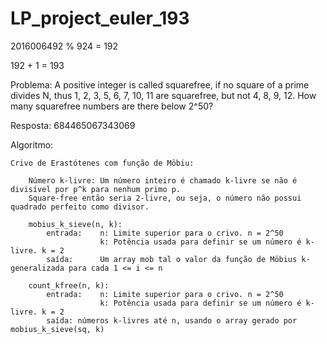 # LP_project_euler_193

2016006492 % 924 = 192

192 + 1 = 193

Problema:
    A positive integer is called squarefree, if no square of a prime divides N, thus 1, 2, 3, 5, 6, 7, 10, 11 are squarefree, but not 4, 8, 9, 12.
    How many squarefree numbers are there below 2^50?

Resposta: 684465067343069

Algoritmo:

    Crivo de Erastótenes com função de Möbiu: 

        Número k-livre: Um número inteiro é chamado k-livre se não é divisível por p^k para nenhum primo p.
        Square-free então seria 2-livre, ou seja, o número não possui quadrado perfeito como divisor.

        mobius_k_sieve(n, k): 
            entrada:    n: Limite superior para o crivo. n = 2^50
                        k: Potência usada para definir se um número é k-livre. k = 2
            saída:      Um array mob tal o valor da função de Möbius k-generalizada para cada 1 <= i <= n
        
        count_kfree(n, k):
            entrada:    n: Limite superior para o crivo. n = 2^50
                        k: Potência usada para definir se um número é k-livre. k = 2
            saída: números k-livres até n, usando o array gerado por mobius_k_sieve(sq, k)
    




